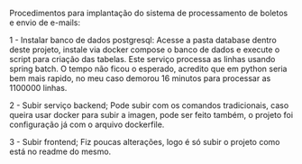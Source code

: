 Procedimentos para implantação do sistema de processamento de boletos e envio de e-mails:

1 - Instalar banco de dados postgresql:
    Acesse a pasta database dentro deste projeto, instale via docker compose o banco de dados e execute o script para criação das tabelas.
    Este serviço processa as linhas usando spring batch.
    O tempo não ficou o esperado, acredito que em python seria bem mais rapido, no meu caso demorou 16 minutos para processar as 1100000 linhas.

2 - Subir serviço backend;
    Pode subir com os comandos tradicionais, caso queira usar docker para subir a imagen, pode ser feito também, o projeto foi configuração já com o arquivo dockerfile.

3 - Subir frontend;
    Fiz poucas alterações, logo é só subir o projeto como está no readme do mesmo.